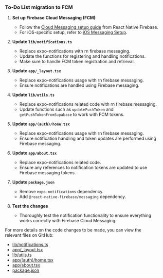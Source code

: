 ### To-Do List migration to FCM

1. **Set up Firebase Cloud Messaging (FCM)**
   - Follow the [Cloud Messaging setup guide](https://rnfirebase.io/messaging/usage) from React Native Firebase.
   - For iOS-specific setup, refer to [iOS Messaging Setup](https://rnfirebase.io/messaging/usage/ios-setup).

2. **Update `lib/notifications.ts`**
   - Replace expo-notifications with rn firebase messaging.
   - Update the functions for registering and handling notifications.
   - Make sure to handle FCM token registration and retrieval.

3. **Update `app/_layout.tsx`**
   - Replace expo-notifications usage with rn firebase messaging.
   - Ensure notifications are handled using Firebase messaging.

4. **Update `lib/utils.ts`**
   - Replace expo-notifications related code with rn firebase messaging.
   - Update functions such as `updatePushToken` and `getPushTokenFromSupabase` to work with FCM tokens.

5. **Update `app/(auth)/home.tsx`**
   - Replace expo-notifications usage with rn firebase messaging.
   - Ensure notification handling and token updates are performed using Firebase messaging.

6. **Update `app/about.tsx`**
   - Replace expo-notifications related code.
   - Ensure any references to notification tokens are updated to use Firebase messaging tokens.

7. **Update `package.json`**
   - Remove `expo-notifications` dependency.
   - Add `@react-native-firebase/messaging` dependency.

8. **Test the changes**
   - Thoroughly test the notification functionality to ensure everything works correctly with Firebase Cloud Messaging.

For more details on the code changes to be made, you can view the relevant files on GitHub:
- [lib/notifications.ts](https://github.com/toine08/remindful/blob/main/lib/notifications.ts)
- [app/_layout.tsx](https://github.com/toine08/remindful/blob/main/app/_layout.tsx)
- [lib/utils.ts](https://github.com/toine08/remindful/blob/main/lib/utils.ts)
- [app/(auth)/home.tsx](https://github.com/toine08/remindful/blob/main/app/(auth)/home.tsx)
- [app/about.tsx](https://github.com/toine08/remindful/blob/main/app/about.tsx)
- [package.json](https://github.com/toine08/remindful/blob/main/package.json)
